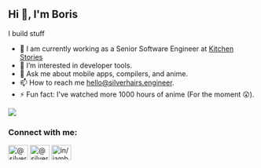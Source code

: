 ## Hi 👋, I'm Boris

I build stuff

- 👷 I am currently working as a Senior Software Engineer at [Kitchen Stories](https://kitchenstories.com)
- 🌱 I’m interested in developer tools.
- 💬 Ask me about mobile apps, compilers, and anime.
- 📫 How to reach me hello@silverhairs.engineer.
- ⚡ Fun fact: I've watched more 1000 hours of anime (For the moment 😲).

![](https://github-profile-summary-cards.vercel.app/api/cards/most-commit-language?username=silverhairs&theme=github)

### Connect with me:

<a href="https://noc.social/@silverhairs" target="blank"><img align="center" src="https://cdn.jsdelivr.net/npm/simple-icons@3.0.1/icons/mastodon.svg" alt="@silverhairs on mastodon" height="30" width="40" /></a>
<a href="https://twitter.com/silverhairs7" target="blank"><img align="center" src="https://raw.githubusercontent.com/rahuldkjain/github-profile-readme-generator/master/src/images/icons/Social/twitter.svg" alt="@silverhairs7 on twitter" height="30" width="40" /></a>
<a href="https://linkedin.com/in/iamboriskayi" target="blank"><img align="center" src="https://raw.githubusercontent.com/rahuldkjain/github-profile-readme-generator/master/src/images/icons/Social/linked-in-alt.svg" alt="in/iamboriskayi on linkedin" height="30" width="40" /></a>

</p>

